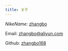 ```yaml
---
title: 关于
---
```


<i class="fa fa-user"> NikeName: </i> <a href='javascript:void(0);'>zhangbo</a>

<i class="fa fa-envelope"></i> Email: <a href='mailto:zhangbo@aliyun.com' target='_self'>zhangbo@aliyun.com</a>

<i class="fa fa-github"></i> Github: <a href='https://github.com/zhangbo168'>zhangbo168</a>